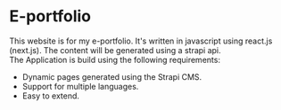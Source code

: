 
# E-portfolio

This website is for my e-portfolio. It's written in javascript using react.js (next.js). The content will be generated using a strapi api.
</br>
The Application is build using the following requirements:
* Dynamic pages generated using the Strapi CMS.
* Support for multiple languages.
* Easy to extend.
